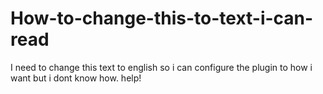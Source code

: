 # How-to-change-this-to-text-i-can-read
I need to change this text to english so i can configure the plugin to how i want but i dont know how. help!

